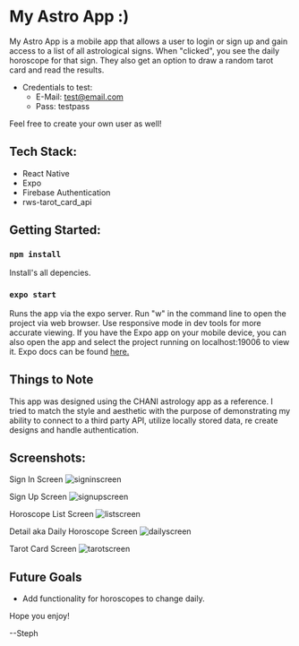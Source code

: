 # My Astro App :)

My Astro App is a mobile app that allows a user to login or sign up and gain access to a list of all astrological signs. When "clicked", you see the daily horoscope for that sign. They also get an option to draw a random tarot card and read the results.

- Credentials to test:
  - E-Mail: test@email.com
  - Pass: testpass

Feel free to create your own user as well!

## Tech Stack:

- React Native
- Expo
- Firebase Authentication
- rws-tarot_card_api

## Getting Started:

### `npm install`

Install's all depencies.

### `expo start`

Runs the app via the expo server. Run "w" in the command line to open the project via web browser. Use responsive mode in dev tools for more accurate viewing. If you have the Expo app on your mobile device, you can also open the app and select the project running on localhost:19006 to view it. Expo docs can be found [here.](https://docs.expo.dev/)

## Things to Note

This app was designed using the CHANI astrology app as a reference. I tried to match the style and aesthetic with the purpose of demonstrating my ability to connect to a third party API, utilize locally stored data, re create designs and handle authentication.

## Screenshots:

Sign In Screen
![signinscreen](./imgs/sign-in.PNG)

Sign Up Screen
![signupscreen](./imgs/sign-up.PNG)

Horoscope List Screen
![listscreen](./imgs/list.PNG)

Detail aka Daily Horoscope Screen
![dailyscreen](./imgs/daily.PNG)

Tarot Card Screen
![tarotscreen](./imgs/tarot.PNG)

## Future Goals

- Add functionality for horoscopes to change daily.

Hope you enjoy!

--Steph
